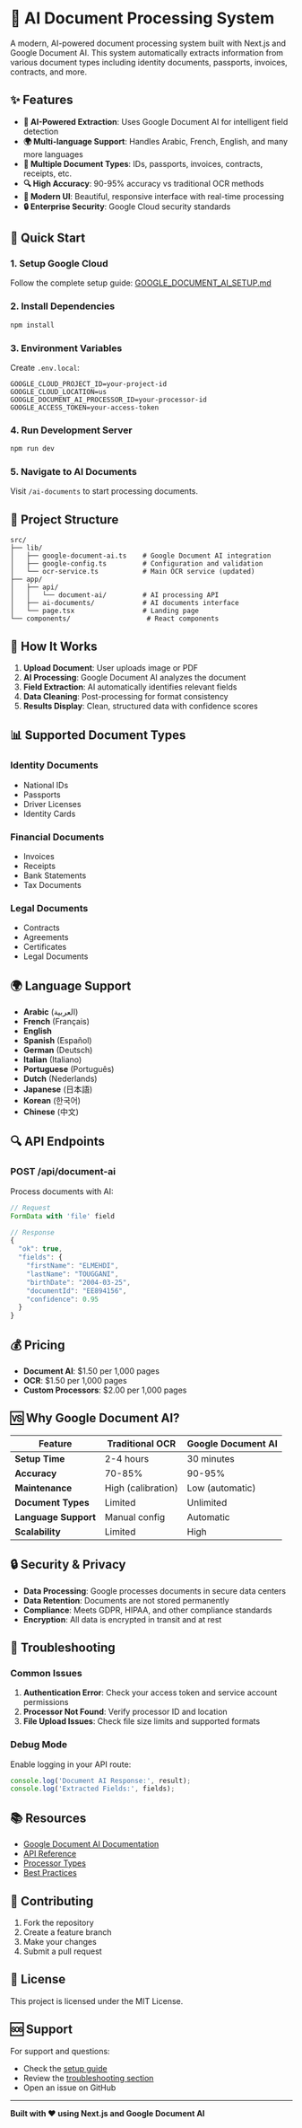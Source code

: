 # 🤖 AI Document Processing System

A modern, AI-powered document processing system built with Next.js and Google Document AI. This system automatically extracts information from various document types including identity documents, passports, invoices, contracts, and more.

## ✨ **Features**

- **🎯 AI-Powered Extraction**: Uses Google Document AI for intelligent field detection
- **🌍 Multi-language Support**: Handles Arabic, French, English, and many more languages
- **📄 Multiple Document Types**: IDs, passports, invoices, contracts, receipts, etc.
- **🔍 High Accuracy**: 90-95% accuracy vs traditional OCR methods
- **📱 Modern UI**: Beautiful, responsive interface with real-time processing
- **🔒 Enterprise Security**: Google Cloud security standards

## 🚀 **Quick Start**

### **1. Setup Google Cloud**

Follow the complete setup guide: [GOOGLE_DOCUMENT_AI_SETUP.md](./GOOGLE_DOCUMENT_AI_SETUP.md)

### **2. Install Dependencies**

```bash
npm install
```

### **3. Environment Variables**

Create `.env.local`:

```env
GOOGLE_CLOUD_PROJECT_ID=your-project-id
GOOGLE_CLOUD_LOCATION=us
GOOGLE_DOCUMENT_AI_PROCESSOR_ID=your-processor-id
GOOGLE_ACCESS_TOKEN=your-access-token
```

### **4. Run Development Server**

```bash
npm run dev
```

### **5. Navigate to AI Documents**

Visit `/ai-documents` to start processing documents.

## 📁 **Project Structure**

```
src/
├── lib/
│   ├── google-document-ai.ts    # Google Document AI integration
│   ├── google-config.ts         # Configuration and validation
│   └── ocr-service.ts           # Main OCR service (updated)
├── app/
│   ├── api/
│   │   └── document-ai/         # AI processing API
│   ├── ai-documents/            # AI documents interface
│   └── page.tsx                 # Landing page
└── components/                   # React components
```

## 🔧 **How It Works**

1. **Upload Document**: User uploads image or PDF
2. **AI Processing**: Google Document AI analyzes the document
3. **Field Extraction**: AI automatically identifies relevant fields
4. **Data Cleaning**: Post-processing for format consistency
5. **Results Display**: Clean, structured data with confidence scores

## 📊 **Supported Document Types**

### **Identity Documents**
- National IDs
- Passports
- Driver Licenses
- Identity Cards

### **Financial Documents**
- Invoices
- Receipts
- Bank Statements
- Tax Documents

### **Legal Documents**
- Contracts
- Agreements
- Certificates
- Legal Documents

## 🌍 **Language Support**

- **Arabic** (العربية)
- **French** (Français)
- **English**
- **Spanish** (Español)
- **German** (Deutsch)
- **Italian** (Italiano)
- **Portuguese** (Português)
- **Dutch** (Nederlands)
- **Japanese** (日本語)
- **Korean** (한국어)
- **Chinese** (中文)

## 🔍 **API Endpoints**

### **POST /api/document-ai**

Process documents with AI:

```typescript
// Request
FormData with 'file' field

// Response
{
  "ok": true,
  "fields": {
    "firstName": "ELMEHDI",
    "lastName": "TOUGGANI",
    "birthDate": "2004-03-25",
    "documentId": "EE894156",
    "confidence": 0.95
  }
}
```

## 💰 **Pricing**

- **Document AI**: $1.50 per 1,000 pages
- **OCR**: $1.50 per 1,000 pages
- **Custom Processors**: $2.00 per 1,000 pages

## 🆚 **Why Google Document AI?**

| Feature | Traditional OCR | Google Document AI |
|---------|----------------|-------------------|
| **Setup Time** | 2-4 hours | 30 minutes |
| **Accuracy** | 70-85% | 90-95% |
| **Maintenance** | High (calibration) | Low (automatic) |
| **Document Types** | Limited | Unlimited |
| **Language Support** | Manual config | Automatic |
| **Scalability** | Limited | High |

## 🔒 **Security & Privacy**

- **Data Processing**: Google processes documents in secure data centers
- **Data Retention**: Documents are not stored permanently
- **Compliance**: Meets GDPR, HIPAA, and other compliance standards
- **Encryption**: All data is encrypted in transit and at rest

## 🐛 **Troubleshooting**

### **Common Issues**

1. **Authentication Error**: Check your access token and service account permissions
2. **Processor Not Found**: Verify processor ID and location
3. **File Upload Issues**: Check file size limits and supported formats

### **Debug Mode**

Enable logging in your API route:

```typescript
console.log('Document AI Response:', result);
console.log('Extracted Fields:', fields);
```

## 📚 **Resources**

- [Google Document AI Documentation](https://cloud.google.com/document-ai)
- [API Reference](https://cloud.google.com/document-ai/docs/reference/rest)
- [Processor Types](https://cloud.google.com/document-ai/docs/processors-list)
- [Best Practices](https://cloud.google.com/document-ai/docs/best-practices)

## 🤝 **Contributing**

1. Fork the repository
2. Create a feature branch
3. Make your changes
4. Submit a pull request

## 📄 **License**

This project is licensed under the MIT License.

## 🆘 **Support**

For support and questions:
- Check the [setup guide](./GOOGLE_DOCUMENT_AI_SETUP.md)
- Review the [troubleshooting section](#-troubleshooting)
- Open an issue on GitHub

---

**Built with ❤️ using Next.js and Google Document AI**
